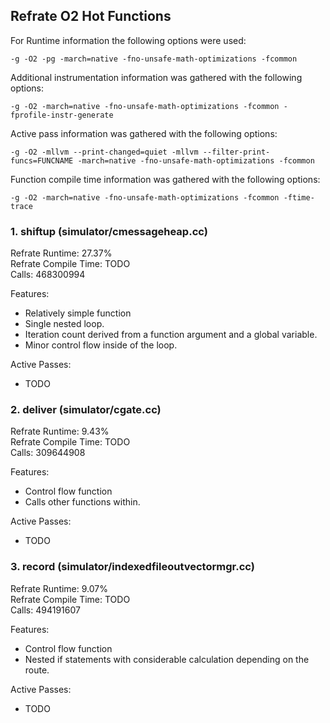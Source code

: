 ## Refrate O2 Hot Functions

For Runtime information the following options were used:
```
-g -O2 -pg -march=native -fno-unsafe-math-optimizations -fcommon
```

Additional instrumentation information was gathered with the following options:
```
-g -O2 -march=native -fno-unsafe-math-optimizations -fcommon -fprofile-instr-generate
```

Active pass information was gathered with the following options:
```
-g -O2 -mllvm --print-changed=quiet -mllvm --filter-print-funcs=FUNCNAME -march=native -fno-unsafe-math-optimizations -fcommon
```

Function compile time information was gathered with the following options:
```
-g -O2 -march=native -fno-unsafe-math-optimizations -fcommon -ftime-trace
```

### 1. shiftup (simulator/cmessageheap.cc)
Refrate Runtime: 27.37% \
Refrate Compile Time: TODO \
Calls: 468300994

Features:
- Relatively simple function
- Single nested loop.
- Iteration count derived from a function argument and a global variable.
- Minor control flow inside of the loop.

Active Passes:
- TODO

### 2. deliver (simulator/cgate.cc)
Refrate Runtime: 9.43% \
Refrate Compile Time: TODO \
Calls: 309644908

Features:
- Control flow function
- Calls other functions within.

Active Passes:
- TODO

### 3. record (simulator/indexedfileoutvectormgr.cc)
Refrate Runtime: 9.07% \
Refrate Compile Time: TODO \
Calls: 494191607

Features:
- Control flow function
- Nested if statements with considerable calculation depending on the route.

Active Passes:
- TODO

